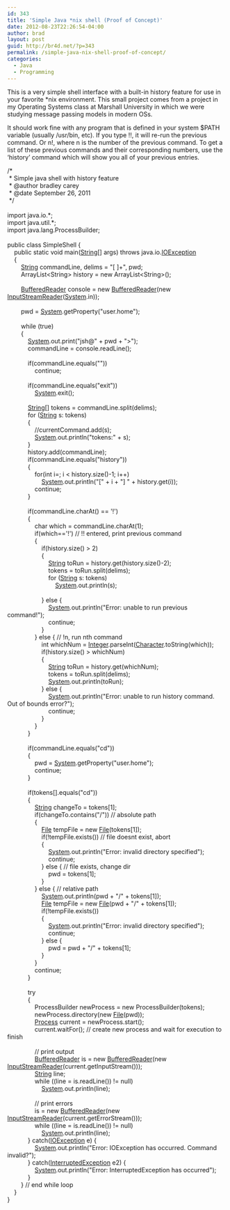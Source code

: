 ```yaml
---
id: 343
title: 'Simple Java *nix shell (Proof of Concept)'
date: 2012-08-23T22:26:54-04:00
author: brad
layout: post
guid: http://br4d.net/?p=343
permalink: /simple-java-nix-shell-proof-of-concept/
categories:
  - Java
  - Programming
---
```

This is a very simple shell interface with a built-in history feature for use in your favorite *nix environment. This small project comes from a project in my Operating Systems class at Marshall University in which we were studying message passing models in modern OSs.

It should work fine with any program that is defined in your system $PATH variable (usually /usr/bin, etc). If you type !!, it will re-run the previous command. Or n!, where n is the number of the previous command. To get a list of these previous commands and their corresponding numbers, use the &#8216;history&#8217; command which will show you all of your previous entries.

<div class="codecolorer-container java default">
  <div class="java codecolorer">
    <span class="coMULTI">/*<br /> &nbsp;* Simple java shell with history feature<br /> &nbsp;* @author bradley carey<br /> &nbsp;* @date September 26, 2011<br /> &nbsp;*/</span><br /> &nbsp;<br /> <span class="kw1">import</span> <span class="co2">java.io.*</span><span class="sy0">;</span><br /> <span class="kw1">import</span> <span class="co2">java.util.*</span><span class="sy0">;</span><br /> <span class="kw1">import</span> <span class="co2">java.lang.ProcessBuilder</span><span class="sy0">;</span><br /> &nbsp;<br /> <span class="kw1">public</span> <span class="kw1">class</span> SimpleShell <span class="br0">&#123;</span><br /> &nbsp; &nbsp; <span class="kw1">public</span> <span class="kw1">static</span> <span class="kw4">void</span> main<span class="br0">&#40;</span><a href="http://www.google.com/search?hl=en&q=allinurl%3Adocs.oracle.com+javase+docs+api+string"><span class="kw3">String</span></a><span class="br0">&#91;</span><span class="br0">&#93;</span> args<span class="br0">&#41;</span> <span class="kw1">throws</span> java.<span class="me1">io</span>.<a href="http://www.google.com/search?hl=en&q=allinurl%3Adocs.oracle.com+javase+docs+api+ioexception"><span class="kw3">IOException</span></a><br /> &nbsp; &nbsp; <span class="br0">&#123;</span><br /> &nbsp; &nbsp; &nbsp; &nbsp; <a href="http://www.google.com/search?hl=en&q=allinurl%3Adocs.oracle.com+javase+docs+api+string"><span class="kw3">String</span></a> commandLine, delims <span class="sy0">=</span> <span class="st0">"[ ]+"</span>, pwd<span class="sy0">;</span><br /> &nbsp; &nbsp; &nbsp; &nbsp; ArrayList<span class="sy0"><</span>String<span class="sy0">></span> history <span class="sy0">=</span> <span class="kw1">new</span> ArrayList<span class="sy0"><</span>String<span class="sy0">></span><span class="br0">&#40;</span><span class="br0">&#41;</span><span class="sy0">;</span><br /> &nbsp;<br /> &nbsp; &nbsp; &nbsp; &nbsp; <a href="http://www.google.com/search?hl=en&q=allinurl%3Adocs.oracle.com+javase+docs+api+bufferedreader"><span class="kw3">BufferedReader</span></a> console <span class="sy0">=</span> <span class="kw1">new</span> <a href="http://www.google.com/search?hl=en&q=allinurl%3Adocs.oracle.com+javase+docs+api+bufferedreader"><span class="kw3">BufferedReader</span></a><span class="br0">&#40;</span><span class="kw1">new</span> <a href="http://www.google.com/search?hl=en&q=allinurl%3Adocs.oracle.com+javase+docs+api+inputstreamreader"><span class="kw3">InputStreamReader</span></a><span class="br0">&#40;</span><a href="http://www.google.com/search?hl=en&q=allinurl%3Adocs.oracle.com+javase+docs+api+system"><span class="kw3">System</span></a>.<span class="me1">in</span><span class="br0">&#41;</span><span class="br0">&#41;</span><span class="sy0">;</span><br /> &nbsp;<br /> &nbsp; &nbsp; &nbsp; &nbsp; pwd <span class="sy0">=</span> <a href="http://www.google.com/search?hl=en&q=allinurl%3Adocs.oracle.com+javase+docs+api+system"><span class="kw3">System</span></a>.<span class="me1">getProperty</span><span class="br0">&#40;</span><span class="st0">"user.home"</span><span class="br0">&#41;</span><span class="sy0">;</span><br /> &nbsp;<br /> &nbsp; &nbsp; &nbsp; &nbsp; <span class="kw1">while</span> <span class="br0">&#40;</span><span class="kw2">true</span><span class="br0">&#41;</span><br /> &nbsp; &nbsp; &nbsp; &nbsp; <span class="br0">&#123;</span><br /> &nbsp; &nbsp; &nbsp; &nbsp; &nbsp; &nbsp; <a href="http://www.google.com/search?hl=en&q=allinurl%3Adocs.oracle.com+javase+docs+api+system"><span class="kw3">System</span></a>.<span class="me1">out</span>.<span class="me1">print</span><span class="br0">&#40;</span><span class="st0">"jsh@"</span> <span class="sy0">+</span> pwd <span class="sy0">+</span> <span class="st0">">"</span><span class="br0">&#41;</span><span class="sy0">;</span><br /> &nbsp; &nbsp; &nbsp; &nbsp; &nbsp; &nbsp; commandLine <span class="sy0">=</span> console.<span class="me1">readLine</span><span class="br0">&#40;</span><span class="br0">&#41;</span><span class="sy0">;</span><br /> &nbsp;<br /> &nbsp; &nbsp; &nbsp; &nbsp; &nbsp; &nbsp; <span class="kw1">if</span><span class="br0">&#40;</span>commandLine.<span class="me1">equals</span><span class="br0">&#40;</span><span class="st0">""</span><span class="br0">&#41;</span><span class="br0">&#41;</span><br /> &nbsp; &nbsp; &nbsp; &nbsp; &nbsp; &nbsp; &nbsp; &nbsp; <span class="kw1">continue</span><span class="sy0">;</span><br /> &nbsp;<br /> &nbsp; &nbsp; &nbsp; &nbsp; &nbsp; &nbsp; <span class="kw1">if</span><span class="br0">&#40;</span>commandLine.<span class="me1">equals</span><span class="br0">&#40;</span><span class="st0">"exit"</span><span class="br0">&#41;</span><span class="br0">&#41;</span><br /> &nbsp; &nbsp; &nbsp; &nbsp; &nbsp; &nbsp; &nbsp; &nbsp; <a href="http://www.google.com/search?hl=en&q=allinurl%3Adocs.oracle.com+javase+docs+api+system"><span class="kw3">System</span></a>.<span class="me1">exit</span><span class="br0">&#40;</span><span class="nu0"></span><span class="br0">&#41;</span><span class="sy0">;</span><br /> &nbsp;<br /> &nbsp; &nbsp; &nbsp; &nbsp; &nbsp; &nbsp; <a href="http://www.google.com/search?hl=en&q=allinurl%3Adocs.oracle.com+javase+docs+api+string"><span class="kw3">String</span></a><span class="br0">&#91;</span><span class="br0">&#93;</span> tokens <span class="sy0">=</span> commandLine.<span class="me1">split</span><span class="br0">&#40;</span>delims<span class="br0">&#41;</span><span class="sy0">;</span><br /> &nbsp; &nbsp; &nbsp; &nbsp; &nbsp; &nbsp; <span class="kw1">for</span> <span class="br0">&#40;</span><a href="http://www.google.com/search?hl=en&q=allinurl%3Adocs.oracle.com+javase+docs+api+string"><span class="kw3">String</span></a> s<span class="sy0">:</span> tokens<span class="br0">&#41;</span><br /> &nbsp; &nbsp; &nbsp; &nbsp; &nbsp; &nbsp; <span class="br0">&#123;</span><br /> &nbsp; &nbsp; &nbsp; &nbsp; &nbsp; &nbsp; &nbsp; &nbsp; <span class="co1">//currentCommand.add(s);</span><br /> &nbsp; &nbsp; &nbsp; &nbsp; &nbsp; &nbsp; &nbsp; &nbsp; <a href="http://www.google.com/search?hl=en&q=allinurl%3Adocs.oracle.com+javase+docs+api+system"><span class="kw3">System</span></a>.<span class="me1">out</span>.<span class="me1">println</span><span class="br0">&#40;</span><span class="st0">"tokens:"</span> <span class="sy0">+</span> s<span class="br0">&#41;</span><span class="sy0">;</span><br /> &nbsp; &nbsp; &nbsp; &nbsp; &nbsp; &nbsp; <span class="br0">&#125;</span><br /> &nbsp; &nbsp; &nbsp; &nbsp; &nbsp; &nbsp; history.<span class="me1">add</span><span class="br0">&#40;</span>commandLine<span class="br0">&#41;</span><span class="sy0">;</span><br /> &nbsp; &nbsp; &nbsp; &nbsp; &nbsp; &nbsp; <span class="kw1">if</span><span class="br0">&#40;</span>commandLine.<span class="me1">equals</span><span class="br0">&#40;</span><span class="st0">"history"</span><span class="br0">&#41;</span><span class="br0">&#41;</span><br /> &nbsp; &nbsp; &nbsp; &nbsp; &nbsp; &nbsp; <span class="br0">&#123;</span><br /> &nbsp; &nbsp; &nbsp; &nbsp; &nbsp; &nbsp; &nbsp; &nbsp; <span class="kw1">for</span><span class="br0">&#40;</span><span class="kw4">int</span> i<span class="sy0">=</span><span class="nu0"></span><span class="sy0">;</span> i <span class="sy0"><</span> history.<span class="me1">size</span><span class="br0">&#40;</span><span class="br0">&#41;</span><span class="sy0">-</span><span class="nu0">1</span><span class="sy0">;</span> i<span class="sy0">++</span><span class="br0">&#41;</span><br /> &nbsp; &nbsp; &nbsp; &nbsp; &nbsp; &nbsp; &nbsp; &nbsp; &nbsp; &nbsp; <a href="http://www.google.com/search?hl=en&q=allinurl%3Adocs.oracle.com+javase+docs+api+system"><span class="kw3">System</span></a>.<span class="me1">out</span>.<span class="me1">println</span><span class="br0">&#40;</span><span class="st0">"["</span> <span class="sy0">+</span> i <span class="sy0">+</span> <span class="st0">"] "</span> <span class="sy0">+</span> history.<span class="me1">get</span><span class="br0">&#40;</span>i<span class="br0">&#41;</span><span class="br0">&#41;</span><span class="sy0">;</span><br /> &nbsp; &nbsp; &nbsp; &nbsp; &nbsp; &nbsp; &nbsp; &nbsp; <span class="kw1">continue</span><span class="sy0">;</span><br /> &nbsp; &nbsp; &nbsp; &nbsp; &nbsp; &nbsp; <span class="br0">&#125;</span><br /> &nbsp;<br /> &nbsp; &nbsp; &nbsp; &nbsp; &nbsp; &nbsp; <span class="kw1">if</span><span class="br0">&#40;</span>commandLine.<span class="me1">charAt</span><span class="br0">&#40;</span><span class="nu0"></span><span class="br0">&#41;</span> <span class="sy0">==</span> <span class="st0">'!'</span><span class="br0">&#41;</span><br /> &nbsp; &nbsp; &nbsp; &nbsp; &nbsp; &nbsp; <span class="br0">&#123;</span><br /> &nbsp; &nbsp; &nbsp; &nbsp; &nbsp; &nbsp; &nbsp; &nbsp; <span class="kw4">char</span> which <span class="sy0">=</span> commandLine.<span class="me1">charAt</span><span class="br0">&#40;</span><span class="nu0">1</span><span class="br0">&#41;</span><span class="sy0">;</span><br /> &nbsp; &nbsp; &nbsp; &nbsp; &nbsp; &nbsp; &nbsp; &nbsp; <span class="kw1">if</span><span class="br0">&#40;</span>which<span class="sy0">==</span><span class="st0">'!'</span><span class="br0">&#41;</span> <span class="co1">// !! entered, print previous command</span><br /> &nbsp; &nbsp; &nbsp; &nbsp; &nbsp; &nbsp; &nbsp; &nbsp; <span class="br0">&#123;</span><br /> &nbsp; &nbsp; &nbsp; &nbsp; &nbsp; &nbsp; &nbsp; &nbsp; &nbsp; &nbsp; <span class="kw1">if</span><span class="br0">&#40;</span>history.<span class="me1">size</span><span class="br0">&#40;</span><span class="br0">&#41;</span> <span class="sy0">></span> <span class="nu0">2</span><span class="br0">&#41;</span><br /> &nbsp; &nbsp; &nbsp; &nbsp; &nbsp; &nbsp; &nbsp; &nbsp; &nbsp; &nbsp; <span class="br0">&#123;</span><br /> &nbsp; &nbsp; &nbsp; &nbsp; &nbsp; &nbsp; &nbsp; &nbsp; &nbsp; &nbsp; &nbsp; &nbsp; <a href="http://www.google.com/search?hl=en&q=allinurl%3Adocs.oracle.com+javase+docs+api+string"><span class="kw3">String</span></a> toRun <span class="sy0">=</span> history.<span class="me1">get</span><span class="br0">&#40;</span>history.<span class="me1">size</span><span class="br0">&#40;</span><span class="br0">&#41;</span><span class="sy0">-</span><span class="nu0">2</span><span class="br0">&#41;</span><span class="sy0">;</span><br /> &nbsp; &nbsp; &nbsp; &nbsp; &nbsp; &nbsp; &nbsp; &nbsp; &nbsp; &nbsp; &nbsp; &nbsp; tokens <span class="sy0">=</span> toRun.<span class="me1">split</span><span class="br0">&#40;</span>delims<span class="br0">&#41;</span><span class="sy0">;</span><br /> &nbsp; &nbsp; &nbsp; &nbsp; &nbsp; &nbsp; &nbsp; &nbsp; &nbsp; &nbsp; &nbsp; &nbsp; <span class="kw1">for</span> <span class="br0">&#40;</span><a href="http://www.google.com/search?hl=en&q=allinurl%3Adocs.oracle.com+javase+docs+api+string"><span class="kw3">String</span></a> s<span class="sy0">:</span> tokens<span class="br0">&#41;</span><br /> &nbsp; &nbsp; &nbsp; &nbsp; &nbsp; &nbsp; &nbsp; &nbsp; &nbsp; &nbsp; &nbsp; &nbsp; &nbsp; &nbsp; <a href="http://www.google.com/search?hl=en&q=allinurl%3Adocs.oracle.com+javase+docs+api+system"><span class="kw3">System</span></a>.<span class="me1">out</span>.<span class="me1">println</span><span class="br0">&#40;</span>s<span class="br0">&#41;</span><span class="sy0">;</span><br /> &nbsp;<br /> &nbsp; &nbsp; &nbsp; &nbsp; &nbsp; &nbsp; &nbsp; &nbsp; &nbsp; &nbsp; <span class="br0">&#125;</span> <span class="kw1">else</span> <span class="br0">&#123;</span><br /> &nbsp; &nbsp; &nbsp; &nbsp; &nbsp; &nbsp; &nbsp; &nbsp; &nbsp; &nbsp; &nbsp; &nbsp; <a href="http://www.google.com/search?hl=en&q=allinurl%3Adocs.oracle.com+javase+docs+api+system"><span class="kw3">System</span></a>.<span class="me1">out</span>.<span class="me1">println</span><span class="br0">&#40;</span><span class="st0">"Error: unable to run previous command!"</span><span class="br0">&#41;</span><span class="sy0">;</span><br /> &nbsp; &nbsp; &nbsp; &nbsp; &nbsp; &nbsp; &nbsp; &nbsp; &nbsp; &nbsp; &nbsp; &nbsp; <span class="kw1">continue</span><span class="sy0">;</span><br /> &nbsp; &nbsp; &nbsp; &nbsp; &nbsp; &nbsp; &nbsp; &nbsp; &nbsp; &nbsp; <span class="br0">&#125;</span><br /> &nbsp; &nbsp; &nbsp; &nbsp; &nbsp; &nbsp; &nbsp; &nbsp; <span class="br0">&#125;</span> <span class="kw1">else</span> <span class="br0">&#123;</span> <span class="co1">// !n, run nth command</span><br /> &nbsp; &nbsp; &nbsp; &nbsp; &nbsp; &nbsp; &nbsp; &nbsp; &nbsp; &nbsp; <span class="kw4">int</span> whichNum <span class="sy0">=</span> <a href="http://www.google.com/search?hl=en&q=allinurl%3Adocs.oracle.com+javase+docs+api+integer"><span class="kw3">Integer</span></a>.<span class="me1">parseInt</span><span class="br0">&#40;</span><a href="http://www.google.com/search?hl=en&q=allinurl%3Adocs.oracle.com+javase+docs+api+character"><span class="kw3">Character</span></a>.<span class="me1">toString</span><span class="br0">&#40;</span>which<span class="br0">&#41;</span><span class="br0">&#41;</span><span class="sy0">;</span><br /> &nbsp; &nbsp; &nbsp; &nbsp; &nbsp; &nbsp; &nbsp; &nbsp; &nbsp; &nbsp; <span class="kw1">if</span><span class="br0">&#40;</span>history.<span class="me1">size</span><span class="br0">&#40;</span><span class="br0">&#41;</span> <span class="sy0">></span> whichNum<span class="br0">&#41;</span><br /> &nbsp; &nbsp; &nbsp; &nbsp; &nbsp; &nbsp; &nbsp; &nbsp; &nbsp; &nbsp; <span class="br0">&#123;</span><br /> &nbsp; &nbsp; &nbsp; &nbsp; &nbsp; &nbsp; &nbsp; &nbsp; &nbsp; &nbsp; &nbsp; &nbsp; <a href="http://www.google.com/search?hl=en&q=allinurl%3Adocs.oracle.com+javase+docs+api+string"><span class="kw3">String</span></a> toRun <span class="sy0">=</span> history.<span class="me1">get</span><span class="br0">&#40;</span>whichNum<span class="br0">&#41;</span><span class="sy0">;</span><br /> &nbsp; &nbsp; &nbsp; &nbsp; &nbsp; &nbsp; &nbsp; &nbsp; &nbsp; &nbsp; &nbsp; &nbsp; tokens <span class="sy0">=</span> toRun.<span class="me1">split</span><span class="br0">&#40;</span>delims<span class="br0">&#41;</span><span class="sy0">;</span><br /> &nbsp; &nbsp; &nbsp; &nbsp; &nbsp; &nbsp; &nbsp; &nbsp; &nbsp; &nbsp; &nbsp; &nbsp; <a href="http://www.google.com/search?hl=en&q=allinurl%3Adocs.oracle.com+javase+docs+api+system"><span class="kw3">System</span></a>.<span class="me1">out</span>.<span class="me1">println</span><span class="br0">&#40;</span>toRun<span class="br0">&#41;</span><span class="sy0">;</span><br /> &nbsp; &nbsp; &nbsp; &nbsp; &nbsp; &nbsp; &nbsp; &nbsp; &nbsp; &nbsp; <span class="br0">&#125;</span> <span class="kw1">else</span> <span class="br0">&#123;</span><br /> &nbsp; &nbsp; &nbsp; &nbsp; &nbsp; &nbsp; &nbsp; &nbsp; &nbsp; &nbsp; &nbsp; &nbsp; <a href="http://www.google.com/search?hl=en&q=allinurl%3Adocs.oracle.com+javase+docs+api+system"><span class="kw3">System</span></a>.<span class="me1">out</span>.<span class="me1">println</span><span class="br0">&#40;</span><span class="st0">"Error: unable to run history command. Out of bounds error?"</span><span class="br0">&#41;</span><span class="sy0">;</span><br /> &nbsp; &nbsp; &nbsp; &nbsp; &nbsp; &nbsp; &nbsp; &nbsp; &nbsp; &nbsp; &nbsp; &nbsp; <span class="kw1">continue</span><span class="sy0">;</span><br /> &nbsp; &nbsp; &nbsp; &nbsp; &nbsp; &nbsp; &nbsp; &nbsp; &nbsp; &nbsp; <span class="br0">&#125;</span><br /> &nbsp; &nbsp; &nbsp; &nbsp; &nbsp; &nbsp; &nbsp; &nbsp; <span class="br0">&#125;</span><br /> &nbsp; &nbsp; &nbsp; &nbsp; &nbsp; &nbsp; <span class="br0">&#125;</span><br /> &nbsp;<br /> &nbsp; &nbsp; &nbsp; &nbsp; &nbsp; &nbsp; <span class="kw1">if</span><span class="br0">&#40;</span>commandLine.<span class="me1">equals</span><span class="br0">&#40;</span><span class="st0">"cd"</span><span class="br0">&#41;</span><span class="br0">&#41;</span><br /> &nbsp; &nbsp; &nbsp; &nbsp; &nbsp; &nbsp; <span class="br0">&#123;</span><br /> &nbsp; &nbsp; &nbsp; &nbsp; &nbsp; &nbsp; &nbsp; &nbsp; pwd <span class="sy0">=</span> <a href="http://www.google.com/search?hl=en&q=allinurl%3Adocs.oracle.com+javase+docs+api+system"><span class="kw3">System</span></a>.<span class="me1">getProperty</span><span class="br0">&#40;</span><span class="st0">"user.home"</span><span class="br0">&#41;</span><span class="sy0">;</span><br /> &nbsp; &nbsp; &nbsp; &nbsp; &nbsp; &nbsp; &nbsp; &nbsp; <span class="kw1">continue</span><span class="sy0">;</span><br /> &nbsp; &nbsp; &nbsp; &nbsp; &nbsp; &nbsp; <span class="br0">&#125;</span><br /> &nbsp;<br /> &nbsp; &nbsp; &nbsp; &nbsp; &nbsp; &nbsp; <span class="kw1">if</span><span class="br0">&#40;</span>tokens<span class="br0">&#91;</span><span class="nu0"></span><span class="br0">&#93;</span>.<span class="me1">equals</span><span class="br0">&#40;</span><span class="st0">"cd"</span><span class="br0">&#41;</span><span class="br0">&#41;</span><br /> &nbsp; &nbsp; &nbsp; &nbsp; &nbsp; &nbsp; <span class="br0">&#123;</span><br /> &nbsp; &nbsp; &nbsp; &nbsp; &nbsp; &nbsp; &nbsp; &nbsp; <a href="http://www.google.com/search?hl=en&q=allinurl%3Adocs.oracle.com+javase+docs+api+string"><span class="kw3">String</span></a> changeTo <span class="sy0">=</span> tokens<span class="br0">&#91;</span><span class="nu0">1</span><span class="br0">&#93;</span><span class="sy0">;</span><br /> &nbsp; &nbsp; &nbsp; &nbsp; &nbsp; &nbsp; &nbsp; &nbsp; <span class="kw1">if</span><span class="br0">&#40;</span>changeTo.<span class="me1">contains</span><span class="br0">&#40;</span><span class="st0">"/"</span><span class="br0">&#41;</span><span class="br0">&#41;</span> <span class="co1">// absolute path</span><br /> &nbsp; &nbsp; &nbsp; &nbsp; &nbsp; &nbsp; &nbsp; &nbsp; <span class="br0">&#123;</span><br /> &nbsp; &nbsp; &nbsp; &nbsp; &nbsp; &nbsp; &nbsp; &nbsp; &nbsp; &nbsp; <a href="http://www.google.com/search?hl=en&q=allinurl%3Adocs.oracle.com+javase+docs+api+file"><span class="kw3">File</span></a> tempFile <span class="sy0">=</span> <span class="kw1">new</span> <a href="http://www.google.com/search?hl=en&q=allinurl%3Adocs.oracle.com+javase+docs+api+file"><span class="kw3">File</span></a><span class="br0">&#40;</span>tokens<span class="br0">&#91;</span><span class="nu0">1</span><span class="br0">&#93;</span><span class="br0">&#41;</span><span class="sy0">;</span><br /> &nbsp; &nbsp; &nbsp; &nbsp; &nbsp; &nbsp; &nbsp; &nbsp; &nbsp; &nbsp; <span class="kw1">if</span><span class="br0">&#40;</span><span class="sy0">!</span>tempFile.<span class="me1">exists</span><span class="br0">&#40;</span><span class="br0">&#41;</span><span class="br0">&#41;</span> <span class="co1">// file doesnt exist, abort</span><br /> &nbsp; &nbsp; &nbsp; &nbsp; &nbsp; &nbsp; &nbsp; &nbsp; &nbsp; &nbsp; <span class="br0">&#123;</span><br /> &nbsp; &nbsp; &nbsp; &nbsp; &nbsp; &nbsp; &nbsp; &nbsp; &nbsp; &nbsp; &nbsp; &nbsp; <a href="http://www.google.com/search?hl=en&q=allinurl%3Adocs.oracle.com+javase+docs+api+system"><span class="kw3">System</span></a>.<span class="me1">out</span>.<span class="me1">println</span><span class="br0">&#40;</span><span class="st0">"Error: invalid directory specified"</span><span class="br0">&#41;</span><span class="sy0">;</span><br /> &nbsp; &nbsp; &nbsp; &nbsp; &nbsp; &nbsp; &nbsp; &nbsp; &nbsp; &nbsp; &nbsp; &nbsp; <span class="kw1">continue</span><span class="sy0">;</span><br /> &nbsp; &nbsp; &nbsp; &nbsp; &nbsp; &nbsp; &nbsp; &nbsp; &nbsp; &nbsp; <span class="br0">&#125;</span> <span class="kw1">else</span> <span class="br0">&#123;</span> <span class="co1">// file exists, change dir</span><br /> &nbsp; &nbsp; &nbsp; &nbsp; &nbsp; &nbsp; &nbsp; &nbsp; &nbsp; &nbsp; &nbsp; &nbsp; pwd <span class="sy0">=</span> tokens<span class="br0">&#91;</span><span class="nu0">1</span><span class="br0">&#93;</span><span class="sy0">;</span><br /> &nbsp; &nbsp; &nbsp; &nbsp; &nbsp; &nbsp; &nbsp; &nbsp; &nbsp; &nbsp; <span class="br0">&#125;</span><br /> &nbsp; &nbsp; &nbsp; &nbsp; &nbsp; &nbsp; &nbsp; &nbsp; <span class="br0">&#125;</span> <span class="kw1">else</span> <span class="br0">&#123;</span> <span class="co1">// relative path</span><br /> &nbsp; &nbsp; &nbsp; &nbsp; &nbsp; &nbsp; &nbsp; &nbsp; &nbsp; &nbsp; <a href="http://www.google.com/search?hl=en&q=allinurl%3Adocs.oracle.com+javase+docs+api+system"><span class="kw3">System</span></a>.<span class="me1">out</span>.<span class="me1">println</span><span class="br0">&#40;</span>pwd <span class="sy0">+</span> <span class="st0">"/"</span> <span class="sy0">+</span> tokens<span class="br0">&#91;</span><span class="nu0">1</span><span class="br0">&#93;</span><span class="br0">&#41;</span><span class="sy0">;</span><br /> &nbsp; &nbsp; &nbsp; &nbsp; &nbsp; &nbsp; &nbsp; &nbsp; &nbsp; &nbsp; <a href="http://www.google.com/search?hl=en&q=allinurl%3Adocs.oracle.com+javase+docs+api+file"><span class="kw3">File</span></a> tempFile <span class="sy0">=</span> <span class="kw1">new</span> <a href="http://www.google.com/search?hl=en&q=allinurl%3Adocs.oracle.com+javase+docs+api+file"><span class="kw3">File</span></a><span class="br0">&#40;</span>pwd <span class="sy0">+</span> <span class="st0">"/"</span> <span class="sy0">+</span> tokens<span class="br0">&#91;</span><span class="nu0">1</span><span class="br0">&#93;</span><span class="br0">&#41;</span><span class="sy0">;</span><br /> &nbsp; &nbsp; &nbsp; &nbsp; &nbsp; &nbsp; &nbsp; &nbsp; &nbsp; &nbsp; <span class="kw1">if</span><span class="br0">&#40;</span><span class="sy0">!</span>tempFile.<span class="me1">exists</span><span class="br0">&#40;</span><span class="br0">&#41;</span><span class="br0">&#41;</span><br /> &nbsp; &nbsp; &nbsp; &nbsp; &nbsp; &nbsp; &nbsp; &nbsp; &nbsp; &nbsp; <span class="br0">&#123;</span><br /> &nbsp; &nbsp; &nbsp; &nbsp; &nbsp; &nbsp; &nbsp; &nbsp; &nbsp; &nbsp; &nbsp; &nbsp; <a href="http://www.google.com/search?hl=en&q=allinurl%3Adocs.oracle.com+javase+docs+api+system"><span class="kw3">System</span></a>.<span class="me1">out</span>.<span class="me1">println</span><span class="br0">&#40;</span><span class="st0">"Error: invalid directory specified"</span><span class="br0">&#41;</span><span class="sy0">;</span><br /> &nbsp; &nbsp; &nbsp; &nbsp; &nbsp; &nbsp; &nbsp; &nbsp; &nbsp; &nbsp; &nbsp; &nbsp; <span class="kw1">continue</span><span class="sy0">;</span><br /> &nbsp; &nbsp; &nbsp; &nbsp; &nbsp; &nbsp; &nbsp; &nbsp; &nbsp; &nbsp; <span class="br0">&#125;</span> <span class="kw1">else</span> <span class="br0">&#123;</span><br /> &nbsp; &nbsp; &nbsp; &nbsp; &nbsp; &nbsp; &nbsp; &nbsp; &nbsp; &nbsp; &nbsp; &nbsp; pwd <span class="sy0">=</span> pwd <span class="sy0">+</span> <span class="st0">"/"</span> <span class="sy0">+</span> tokens<span class="br0">&#91;</span><span class="nu0">1</span><span class="br0">&#93;</span><span class="sy0">;</span><br /> &nbsp; &nbsp; &nbsp; &nbsp; &nbsp; &nbsp; &nbsp; &nbsp; &nbsp; &nbsp; <span class="br0">&#125;</span><br /> &nbsp; &nbsp; &nbsp; &nbsp; &nbsp; &nbsp; &nbsp; &nbsp; <span class="br0">&#125;</span><br /> &nbsp; &nbsp; &nbsp; &nbsp; &nbsp; &nbsp; &nbsp; &nbsp; <span class="kw1">continue</span><span class="sy0">;</span><br /> &nbsp; &nbsp; &nbsp; &nbsp; &nbsp; &nbsp; <span class="br0">&#125;</span><br /> &nbsp;<br /> &nbsp; &nbsp; &nbsp; &nbsp; &nbsp; &nbsp; <span class="kw1">try</span><br /> &nbsp; &nbsp; &nbsp; &nbsp; &nbsp; &nbsp; <span class="br0">&#123;</span><br /> &nbsp; &nbsp; &nbsp; &nbsp; &nbsp; &nbsp; &nbsp; &nbsp; ProcessBuilder newProcess <span class="sy0">=</span> <span class="kw1">new</span> ProcessBuilder<span class="br0">&#40;</span>tokens<span class="br0">&#41;</span><span class="sy0">;</span><br /> &nbsp; &nbsp; &nbsp; &nbsp; &nbsp; &nbsp; &nbsp; &nbsp; newProcess.<span class="me1">directory</span><span class="br0">&#40;</span><span class="kw1">new</span> <a href="http://www.google.com/search?hl=en&q=allinurl%3Adocs.oracle.com+javase+docs+api+file"><span class="kw3">File</span></a><span class="br0">&#40;</span>pwd<span class="br0">&#41;</span><span class="br0">&#41;</span><span class="sy0">;</span><br /> &nbsp; &nbsp; &nbsp; &nbsp; &nbsp; &nbsp; &nbsp; &nbsp; <a href="http://www.google.com/search?hl=en&q=allinurl%3Adocs.oracle.com+javase+docs+api+process"><span class="kw3">Process</span></a> current <span class="sy0">=</span> newProcess.<span class="me1">start</span><span class="br0">&#40;</span><span class="br0">&#41;</span><span class="sy0">;</span><br /> &nbsp; &nbsp; &nbsp; &nbsp; &nbsp; &nbsp; &nbsp; &nbsp; current.<span class="me1">waitFor</span><span class="br0">&#40;</span><span class="br0">&#41;</span><span class="sy0">;</span> <span class="co1">// create new process and wait for execution to finish</span><br /> &nbsp;<br /> &nbsp; &nbsp; &nbsp; &nbsp; &nbsp; &nbsp; &nbsp; &nbsp; <span class="co1">// print output</span><br /> &nbsp; &nbsp; &nbsp; &nbsp; &nbsp; &nbsp; &nbsp; &nbsp; <a href="http://www.google.com/search?hl=en&q=allinurl%3Adocs.oracle.com+javase+docs+api+bufferedreader"><span class="kw3">BufferedReader</span></a> is <span class="sy0">=</span> <span class="kw1">new</span> <a href="http://www.google.com/search?hl=en&q=allinurl%3Adocs.oracle.com+javase+docs+api+bufferedreader"><span class="kw3">BufferedReader</span></a><span class="br0">&#40;</span><span class="kw1">new</span> <a href="http://www.google.com/search?hl=en&q=allinurl%3Adocs.oracle.com+javase+docs+api+inputstreamreader"><span class="kw3">InputStreamReader</span></a><span class="br0">&#40;</span>current.<span class="me1">getInputStream</span><span class="br0">&#40;</span><span class="br0">&#41;</span><span class="br0">&#41;</span><span class="br0">&#41;</span><span class="sy0">;</span><br /> &nbsp; &nbsp; &nbsp; &nbsp; &nbsp; &nbsp; &nbsp; &nbsp; <a href="http://www.google.com/search?hl=en&q=allinurl%3Adocs.oracle.com+javase+docs+api+string"><span class="kw3">String</span></a> line<span class="sy0">;</span><br /> &nbsp; &nbsp; &nbsp; &nbsp; &nbsp; &nbsp; &nbsp; &nbsp; <span class="kw1">while</span> <span class="br0">&#40;</span><span class="br0">&#40;</span>line <span class="sy0">=</span> is.<span class="me1">readLine</span><span class="br0">&#40;</span><span class="br0">&#41;</span><span class="br0">&#41;</span> <span class="sy0">!=</span> <span class="kw2">null</span><span class="br0">&#41;</span><br /> &nbsp; &nbsp; &nbsp; &nbsp; &nbsp; &nbsp; &nbsp; &nbsp; &nbsp; &nbsp; <a href="http://www.google.com/search?hl=en&q=allinurl%3Adocs.oracle.com+javase+docs+api+system"><span class="kw3">System</span></a>.<span class="me1">out</span>.<span class="me1">println</span><span class="br0">&#40;</span>line<span class="br0">&#41;</span><span class="sy0">;</span><br /> &nbsp;<br /> &nbsp; &nbsp; &nbsp; &nbsp; &nbsp; &nbsp; &nbsp; &nbsp; <span class="co1">// print errors</span><br /> &nbsp; &nbsp; &nbsp; &nbsp; &nbsp; &nbsp; &nbsp; &nbsp; is <span class="sy0">=</span> <span class="kw1">new</span> <a href="http://www.google.com/search?hl=en&q=allinurl%3Adocs.oracle.com+javase+docs+api+bufferedreader"><span class="kw3">BufferedReader</span></a><span class="br0">&#40;</span><span class="kw1">new</span> <a href="http://www.google.com/search?hl=en&q=allinurl%3Adocs.oracle.com+javase+docs+api+inputstreamreader"><span class="kw3">InputStreamReader</span></a><span class="br0">&#40;</span>current.<span class="me1">getErrorStream</span><span class="br0">&#40;</span><span class="br0">&#41;</span><span class="br0">&#41;</span><span class="br0">&#41;</span><span class="sy0">;</span><br /> &nbsp; &nbsp; &nbsp; &nbsp; &nbsp; &nbsp; &nbsp; &nbsp; <span class="kw1">while</span> <span class="br0">&#40;</span><span class="br0">&#40;</span>line <span class="sy0">=</span> is.<span class="me1">readLine</span><span class="br0">&#40;</span><span class="br0">&#41;</span><span class="br0">&#41;</span> <span class="sy0">!=</span> <span class="kw2">null</span><span class="br0">&#41;</span><br /> &nbsp; &nbsp; &nbsp; &nbsp; &nbsp; &nbsp; &nbsp; &nbsp; &nbsp; &nbsp; <a href="http://www.google.com/search?hl=en&q=allinurl%3Adocs.oracle.com+javase+docs+api+system"><span class="kw3">System</span></a>.<span class="me1">out</span>.<span class="me1">println</span><span class="br0">&#40;</span>line<span class="br0">&#41;</span><span class="sy0">;</span><br /> &nbsp; &nbsp; &nbsp; &nbsp; &nbsp; &nbsp; <span class="br0">&#125;</span> <span class="kw1">catch</span><span class="br0">&#40;</span><a href="http://www.google.com/search?hl=en&q=allinurl%3Adocs.oracle.com+javase+docs+api+ioexception"><span class="kw3">IOException</span></a> e<span class="br0">&#41;</span> <span class="br0">&#123;</span><br /> &nbsp; &nbsp; &nbsp; &nbsp; &nbsp; &nbsp; &nbsp; &nbsp; <a href="http://www.google.com/search?hl=en&q=allinurl%3Adocs.oracle.com+javase+docs+api+system"><span class="kw3">System</span></a>.<span class="me1">out</span>.<span class="me1">println</span><span class="br0">&#40;</span><span class="st0">"Error: IOException has occurred. Command invalid?"</span><span class="br0">&#41;</span><span class="sy0">;</span><br /> &nbsp; &nbsp; &nbsp; &nbsp; &nbsp; &nbsp; <span class="br0">&#125;</span> <span class="kw1">catch</span><span class="br0">&#40;</span><a href="http://www.google.com/search?hl=en&q=allinurl%3Adocs.oracle.com+javase+docs+api+interruptedexception"><span class="kw3">InterruptedException</span></a> e2<span class="br0">&#41;</span> <span class="br0">&#123;</span><br /> &nbsp; &nbsp; &nbsp; &nbsp; &nbsp; &nbsp; &nbsp; &nbsp; <a href="http://www.google.com/search?hl=en&q=allinurl%3Adocs.oracle.com+javase+docs+api+system"><span class="kw3">System</span></a>.<span class="me1">out</span>.<span class="me1">println</span><span class="br0">&#40;</span><span class="st0">"Error: InterruptedException has occurred"</span><span class="br0">&#41;</span><span class="sy0">;</span><br /> &nbsp; &nbsp; &nbsp; &nbsp; &nbsp; &nbsp; <span class="br0">&#125;</span><br /> &nbsp; &nbsp; &nbsp; &nbsp; <span class="br0">&#125;</span> <span class="co1">// end while loop</span><br /> &nbsp; &nbsp; <span class="br0">&#125;</span><br /> <span class="br0">&#125;</span>
  </div>
</div>